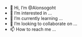 - 👋 Hi, I’m @Alonsogoht
- 👀 I’m interested in ...
- 🌱 I’m currently learning ...
- 💞️ I’m looking to collaborate on ...
- 📫 How to reach me ...

<!---
Alonsogoht/Alonsogoht is a ✨ special ✨ repository because its `README.md` (this file) appears on your GitHub profile.
You can click the Preview link to take a look at your changes.
--->
